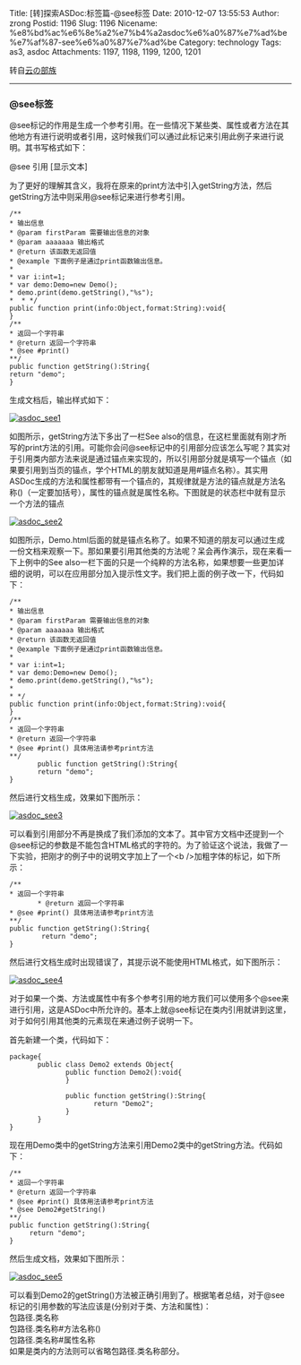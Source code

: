 Title: [转]探索ASDoc:标签篇-@see标签
Date: 2010-12-07 13:55:53
Author: zrong
Postid: 1196
Slug: 1196
Nicename: %e8%bd%ac%e6%8e%a2%e7%b4%a2asdoc%e6%a0%87%e7%ad%be%e7%af%87-see%e6%a0%87%e7%ad%be
Category: technology
Tags: as3, asdoc
Attachments: 1197, 1198, 1199, 1200, 1201

转自[云の部族](http://hi.baidu.com/vim888/blog/item/f8cbd812f08ab8c5c2fd7839.html)

------------------------------------------------------------------------

### @see标签

@see标记的作用是生成一个参考引用。在一些情况下某些类、属性或者方法在其他地方有进行说明或者引用，这时候我们可以通过此标记来引用此例子来进行说明。其书写格式如下：

@see 引用 [显示文本]

为了更好的理解其含义，我将在原来的print方法中引入getString方法，然后getString方法中则采用@see标记来进行参考引用。

``` {lang="actionscript"}
/**
* 输出信息
* @param firstParam 需要输出信息的对象
* @param aaaaaaa 输出格式
* @return 该函数无返回值
* @example 下面例子是通过print函数输出信息。
*
* var i:int=1;
* var demo:Demo=new Demo();
* demo.print(demo.getString(),"%s");
*  * */
public function print(info:Object,format:String):void{
}
/**
* 返回一个字符串
* @return 返回一个字符串
* @see #print()
**/
public function getString():String{
return "demo";
}
```

生成文档后，输出样式如下：<!--more-->  

[![](/wp-content/uploads/2010/12/asdoc_see1.jpg "asdoc_see1")](/wp-content/uploads/2010/12/asdoc_see1.jpg)

如图所示，getString方法下多出了一栏See
also的信息，在这栏里面就有刚才所写的print方法的引用。可能你会问@see标记中的引用部分应该怎么写呢？其实对于引用类内部方法来说是通过锚点来实现的，所以引用部分就是填写一个锚点（如果要引用到当页的锚点，学个HTML的朋友就知道是用\#锚点名称）。其实用ASDoc生成的方法和属性都带有一个锚点的，其规律就是方法的锚点就是方法名称()（一定要加括号），属性的锚点就是属性名称。下图就是的状态栏中就有显示一个方法的锚点  

[![](/wp-content/uploads/2010/12/asdoc_see2.jpg "asdoc_see2")](/wp-content/uploads/2010/12/asdoc_see2.jpg)

如图所示，Demo.html后面的就是锚点名称了。如果不知道的朋友可以通过生成一份文档来观察一下。那如果要引用其他类的方法呢？呆会再作演示，现在来看一下上例中的See
also一栏下面的只是一个纯粹的方法名称，如果想要一些更加详细的说明，可以在应用部分加入提示性文字。我们把上面的例子改一下，代码如下：

``` {lang="actionscript"}
/**
* 输出信息
* @param firstParam 需要输出信息的对象
* @param aaaaaaa 输出格式
* @return 该函数无返回值
* @example 下面例子是通过print函数输出信息。
* 
* var i:int=1;
* var demo:Demo=new Demo();
* demo.print(demo.getString(),"%s");
* 
* */
public function print(info:Object,format:String):void{
}
/**
* 返回一个字符串
* @return 返回一个字符串
* @see #print() 具体用法请参考print方法
**/
       public function getString():String{
       return "demo";
}
```

然后进行文档生成，效果如下图所示：  

[![](/wp-content/uploads/2010/12/asdoc_see3.jpg "asdoc_see3")](/wp-content/uploads/2010/12/asdoc_see3.jpg)

可以看到引用部分不再是换成了我们添加的文本了。其中官方文档中还提到一个@see标记的参数是不能包含HTML格式的字符的。为了验证这个说法，我做了一下实验，把刚才的例子中的说明文字加上了一个\<b
/\>加粗字体的标记，如下所示：

``` {lang="actionscript"}
/**
* 返回一个字符串
       * @return 返回一个字符串
* @see #print() 具体用法请参考print方法
**/
public function getString():String{
        return "demo";
}
```

然后进行文档生成时出现错误了，其提示说不能使用HTML格式，如下图所示：  

[![](/wp-content/uploads/2010/12/asdoc_see4.jpg "asdoc_see4")](/wp-content/uploads/2010/12/asdoc_see4.jpg)

对于如果一个类、方法或属性中有多个参考引用的地方我们可以使用多个@see来进行引用，这是ASDoc中所允许的。基本上就@see标记在类内引用就讲到这里，对于如何引用其他类的元素现在来通过例子说明一下。

首先新建一个类，代码如下：

``` {lang="actionscript"}
package{
       public class Demo2 extends Object{
              public function Demo2():void{
              }
             
              public function getString():String{
                     return "Demo2";
              }
       }
}
```

现在用Demo类中的getString方法来引用Demo2类中的getString方法。代码如下：

``` {lang="actionscript"}
/**
* 返回一个字符串
* @return 返回一个字符串
* @see #print() 具体用法请参考print方法
* @see Demo2#getString()
**/
public function getString():String{
     return "demo";
}
```

然后生成文档，效果如下图所示：  

[![](/wp-content/uploads/2010/12/asdoc_see5.jpg "asdoc_see5")](/wp-content/uploads/2010/12/asdoc_see5.jpg)

可以看到Demo2的getString()方法被正确引用到了。根据笔者总结，对于@see标记的引用参数的写法应该是(分别对于类、方法和属性)：  
包路径.类名称  
包路径.类名称\#方法名称()  
包路径.类名称\#属性名称  
如果是类内的方法则可以省略包路径.类名称部分。

